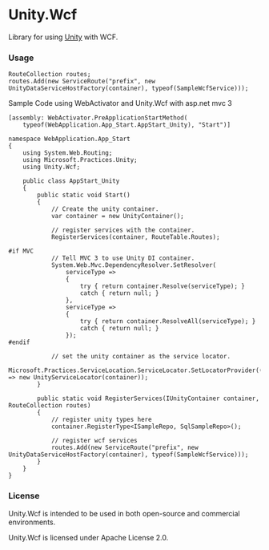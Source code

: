 # Unity.Wcf

Library for using [Unity](http://unity.codeplex.com/) with WCF.

### Usage

	RouteCollection routes;
	routes.Add(new ServiceRoute("prefix", new UnityDataServiceHostFactory(container), typeof(SampleWcfService)));

Sample Code using WebActivator and Unity.Wcf with asp.net mvc 3

	[assembly: WebActivator.PreApplicationStartMethod(
		typeof(WebApplication.App_Start.AppStart_Unity), "Start")]

	namespace WebApplication.App_Start
	{
		using System.Web.Routing;
		using Microsoft.Practices.Unity;
		using Unity.Wcf;

		public class AppStart_Unity
		{
			public static void Start()
			{
				// Create the unity container.
				var container = new UnityContainer();

				// register services with the container.
				RegisterServices(container, RouteTable.Routes);
				
	#if MVC
				// Tell MVC 3 to use Unity DI container.
				System.Web.Mvc.DependencyResolver.SetResolver(
					serviceType =>
					{
						try { return container.Resolve(serviceType); }
						catch { return null; }
					},
					serviceType =>
					{
						try { return container.ResolveAll(serviceType); }
						catch { return null; }
					});
	#endif

				// set the unity container as the service locator.
				Microsoft.Practices.ServiceLocation.ServiceLocator.SetLocatorProvider(() => new UnityServiceLocator(container));
			}

			public static void RegisterServices(IUnityContainer container, RouteCollection routes)
			{
				// register unity types here
				container.RegisterType<ISampleRepo, SqlSampleRepo>();

				// register wcf services
				routes.Add(new ServiceRoute("prefix", new UnityDataServiceHostFactory(container), typeof(SampleWcfService)));
			}
		}
	}


### License

Unity.Wcf is intended to be used in both open-source and commercial environments.

Unity.Wcf is licensed under Apache License 2.0.
